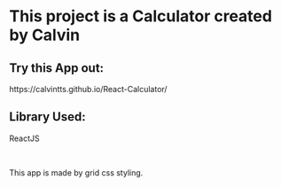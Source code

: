 <h1>This project is a Calculator created by Calvin</h1>

<h2>Try this App out:</h2>
<p>https://calvintts.github.io/React-Calculator/</p>

<h2>Library Used:</h2>
<p>ReactJS</p>
<br/>
<p>This app is made by grid css styling.</p>
